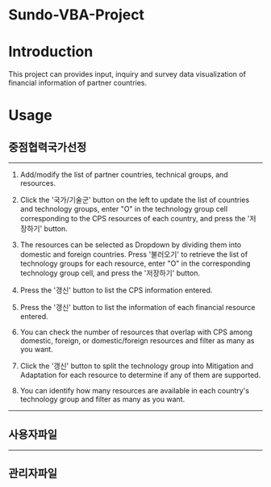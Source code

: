 # Sundo-VBA-Project

# Introduction
This project can provides input, inquiry and survey data visualization of financial information of partner countries.

# Usage
## 중점협력국가선정
---
1. Add/modify the list of partner countries, technical groups, and resources.

2. Click the '국가/기술군' button on the left to update the list of countries and technology groups, enter "O" in the technology group cell corresponding to the CPS resources of each country, and press the '저장하기' button.

3. The resources can be selected as Dropdown by dividing them into domestic and foreign countries. Press '불러오기' to retrieve the list of technology groups for each resource, enter "O" in the corresponding technology group cell, and press the '저장하기' button.

4. Press the '갱신' button to list the CPS information entered.

5. Press the '갱신' button to list the information of each financial resource entered.

6. You can check the number of resources that overlap with CPS among domestic, foreign, or domestic/foreign resources and filter as many as you want.

7. Click the '갱신' button to split the technology group into Mitigation and Adaptation for each resource to determine if any of them are supported.

8. You can identify how many resources are available in each country's technology group and filter as many as you want.
---
## 사용자파일

---
## 관리자파일

